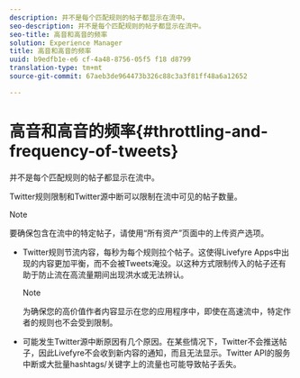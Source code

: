 ```yaml
---
description: 并不是每个匹配规则的帖子都显示在流中。
seo-description: 并不是每个匹配规则的帖子都显示在流中。
seo-title: 高音和高音的频率
solution: Experience Manager
title: 高音和高音的频率
uuid: b9edfb1e-e6 cf-4a48-8756-05f5 f18 d8799
translation-type: tm+mt
source-git-commit: 67aeb3de964473b326c88c3a3f81ff48a6a12652

---
```



# 高音和高音的频率{#throttling-and-frequency-of-tweets}

并不是每个匹配规则的帖子都显示在流中。

Twitter规则限制和Twitter源中断可以限制在流中可见的帖子数量。

>[!NOTE]
>
>要确保包含在流中的特定帖子，请使用“所有资产”页面中的上传资产选项。

* Twitter规则节流内容，每秒为每个规则拉个帖子。这使得Livefyre Apps中出现的内容更加平衡，而不会被Tweets淹没。以这种方式限制传入的帖子还有助于防止流在高流量期间出现洪水或无法辨认。

   >[!NOTE]
   >
   >为确保您的高价值作者内容显示在您的应用程序中，即使在高速流中，特定作者的规则也不会受到限制。

* 可能发生Twitter源中断原因有几个原因。在某些情况下，Twitter不会推送帖子，因此Livefyre不会收到新内容的通知，而且无法显示。Twitter API的服务中断或大批量hashtags/关键字上的流量也可能导致帖子丢失。

